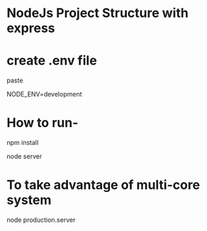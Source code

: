 # NodeJs Project Structure with express

# create .env file
	
paste 

NODE_ENV=development

# How to run-

npm install

node server


# To take advantage of multi-core system

node production.server
